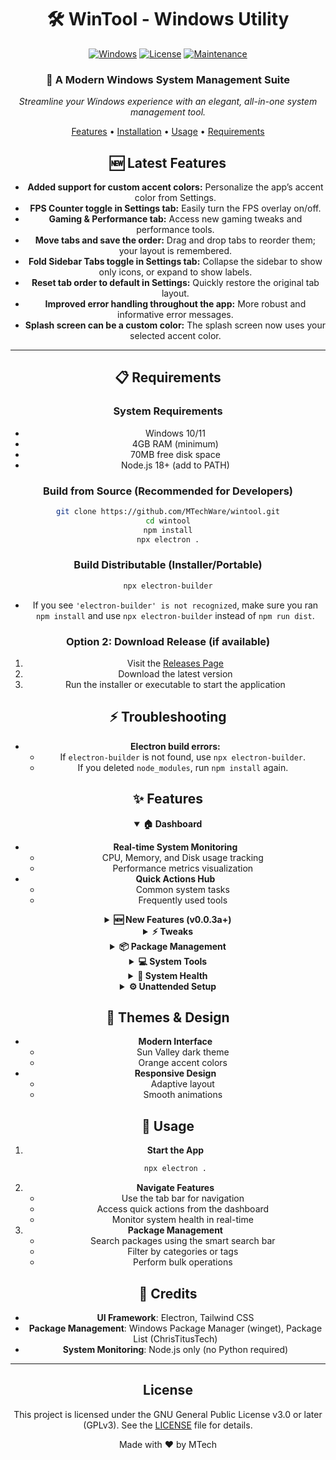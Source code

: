 <h1 align="center">🛠️ WinTool - Windows Utility</h1>

<div align="center">

[![Windows](https://img.shields.io/badge/Windows-10%2F11-0078D6?style=for-the-badge&logo=windows&logoColor=white)](https://www.microsoft.com/windows)
[![License](https://img.shields.io/badge/License-MIT-green.svg?style=for-the-badge)](LICENSE)
[![Maintenance](https://img.shields.io/badge/Maintained%3F-yes-green.svg?style=for-the-badge)](https://github.com/MTechWare/wintool)

### 🎯 A Modern Windows System Management Suite

*Streamline your Windows experience with an elegant, all-in-one system management tool.*

[Features](#-features) • [Installation](#-installation) • [Usage](#-usage) • [Requirements](#-requirements)

## 🆕 Latest Features

- **Added support for custom accent colors:** Personalize the app’s accent color from Settings.
- **FPS Counter toggle in Settings tab:** Easily turn the FPS overlay on/off.
- **Gaming & Performance tab:** Access new gaming tweaks and performance tools.
- **Move tabs and save the order:** Drag and drop tabs to reorder them; your layout is remembered.
- **Fold Sidebar Tabs toggle in Settings tab:** Collapse the sidebar to show only icons, or expand to show labels.
- **Reset tab order to default in Settings:** Quickly restore the original tab layout.
- **Improved error handling throughout the app:** More robust and informative error messages.
- **Splash screen can be a custom color:** The splash screen now uses your selected accent color.

---

## 📋 Requirements

### System Requirements
- Windows 10/11
- 4GB RAM (minimum)
- 70MB free disk space
- Node.js 18+ (add to PATH)

### Build from Source (Recommended for Developers)
```bash
git clone https://github.com/MTechWare/wintool.git
cd wintool
npm install
npx electron .
```

### Build Distributable (Installer/Portable)
```bash
npx electron-builder
```
- If you see `'electron-builder' is not recognized`, make sure you ran `npm install` and use `npx electron-builder` instead of `npm run dist`.

### Option 2: Download Release (if available)
1. Visit the [Releases Page](https://github.com/MTechWare/wintools)
2. Download the latest version
3. Run the installer or executable to start the application

## ⚡ Troubleshooting
- **Electron build errors:**
  - If `electron-builder` is not found, use `npx electron-builder`.
  - If you deleted `node_modules`, run `npm install` again.

## ✨ Features

<details open>
<summary><b>🏠 Dashboard</b></summary>

- **Real-time System Monitoring**
  - CPU, Memory, and Disk usage tracking
  - Performance metrics visualization
- **Quick Actions Hub**
  - Common system tasks
  - Frequently used tools
</details>

<details>
<summary><b>🆕 New Features (v0.0.3a+)</b></summary>

- **Custom Accent Colors**
  - Choose your own accent color for the entire app
- **FPS Counter Toggle**
  - Enable/disable FPS overlay from Settings
- **Gaming & Performance Tab**
  - Access performance tweaks and gaming utilities
- **Draggable & Reorderable Tabs**
  - Move tabs and save your preferred order
- **Fold Sidebar Tabs**
  - Fold/unfold sidebar tabs to show only icons (toggle in Settings)
  - Sidebar state is remembered between sessions
</details>

<details>
<summary><b>⚡ Tweaks</b></summary>

- **Performance Optimization**
  - System tweaks for better performance
  - Gaming optimizations
- **Privacy Settings**
  - Windows telemetry controls
  - Privacy-focused configurations
</details>

<details>
<summary><b>📦 Package Management</b></summary>

- **WinGet Integration**
  - Smart package search
  - Category-based filtering
  - Bulk operations support
- **Package Operations**
  - One-click installation
  - Clean uninstallation
  - Automatic updates
</details>

<details>
<summary><b>💻 System Tools</b></summary>

- **System Maintenance**
  - Disk cleanup utility
  - Task manager integration
- **System Configuration**
  - Device manager
  - Control panel
</details>

<details>
<summary><b>🔧 System Health</b></summary>

- **Performance Monitoring**
  - Resource usage tracking
  - System metrics
- **System Information**
  - Hardware details
  - Software inventory
</details>

<details>
<summary><b>⚙️ Unattended Setup</b></summary>

- **Windows Configuration**
  - Custom installation settings
  - System preferences
- **Automation**
  - Scripted setup
  - Configuration profiles
</details>

## 🎨 Themes & Design

- **Modern Interface**
  - Sun Valley dark theme
  - Orange accent colors
- **Responsive Design**
  - Adaptive layout
  - Smooth animations

## 🎯 Usage

1. **Start the App**
   ```bash
   npx electron .
   ```
2. **Navigate Features**
   - Use the tab bar for navigation
   - Access quick actions from the dashboard
   - Monitor system health in real-time
3. **Package Management**
   - Search packages using the smart search bar
   - Filter by categories or tags
   - Perform bulk operations

## 🤝 Credits

- **UI Framework**: Electron, Tailwind CSS
- **Package Management**: Windows Package Manager (winget), Package List (ChrisTitusTech)
- **System Monitoring**: Node.js only (no Python required)

---

## License

This project is licensed under the GNU General Public License v3.0 or later (GPLv3).
See the [LICENSE](./LICENSE) file for details.

<div align="center">

Made with ❤️ by MTech

</div>

